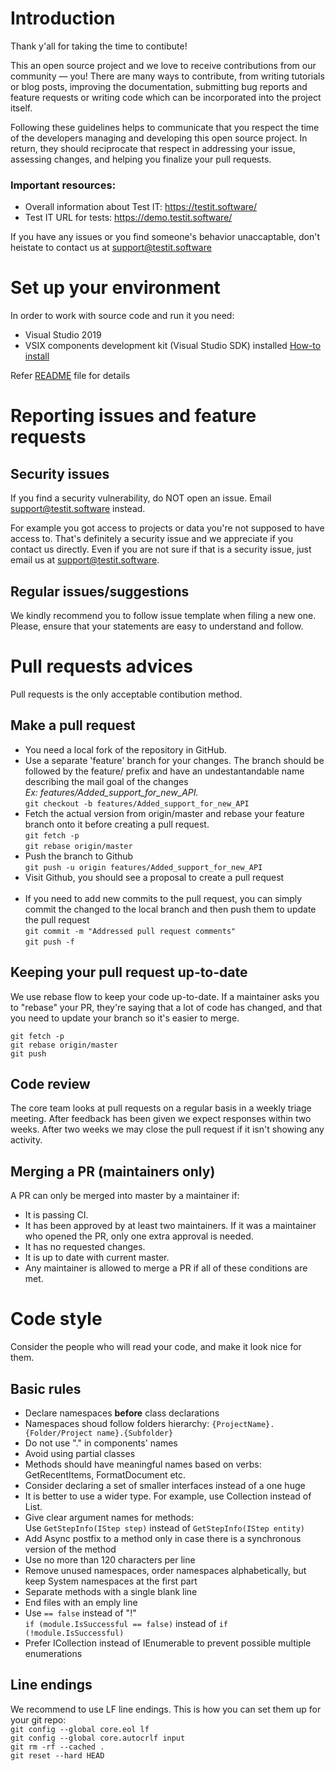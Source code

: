# Introduction
Thank y'all for taking the time to contibute!

This an open source project and we love to receive contributions from our community — you! There are many ways to contribute, from writing tutorials or blog posts, improving the documentation, submitting bug reports and feature requests or writing code which can be incorporated into the project itself.

Following these guidelines helps to communicate that you respect the time of the developers managing and developing this open source project. In return, they should reciprocate that respect in addressing your issue, assessing changes, and helping you finalize your pull requests.

### Important resources:
 - Overall information about Test IT: <https://testit.software/> 
 - Test IT URL for tests: <https://demo.testit.software/>

If you have any issues or you find someone's behavior unaccaptable, don't heistate to contact us at <support@testit.software>

# Set up your environment
In order to work with source code and run it you need:
 - Visual Studio 2019
 - VSIX components development kit (Visual Studio SDK) installed [How-to install](<https://docs.microsoft.com/en-us/visualstudio/extensibility/installing-the-visual-studio-sdk?view=vs-2019>)

Refer [README](README.md) file for details

# Reporting issues and feature requests
## Security issues
If you find a security vulnerability, do NOT open an issue. Email <support@testit.software> instead.

For example you got access to projects or data you're not supposed to have access to. That's definitely a security issue and we appreciate if you contact us directly. Even if you are not sure if that is a security issue, just email us at <support@testit.software>.

## Regular issues/suggestions
We kindly recommend you to follow issue template when filing a new one. Please, ensure that your statements are easy to understand and follow.

# Pull requests advices
Pull requests is the only acceptable contibution method.

## Make a pull request
 - You need a local fork of the repository in GitHub.
 - Use a separate 'feature' branch for your changes. The branch should be followed by the feature/ prefix and have an undestantandable name describing the mail goal of the changes<br>
<i>Ex: features/Added_support_for_new_API.</i><br>
    `git checkout -b features/Added_support_for_new_API`
 - Fetch the actual version from origin/master and rebase your feature branch onto it before creating a pull request.<br>
    `git fetch -p`<br>
    `git rebase origin/master`
 - Push the branch to Github<br>
    `git push -u origin features/Added_support_for_new_API`
 - Visit Github, you should see a proposal to create a pull request
 <br><br>
 - If you need to add new commits to the pull request, you can simply commit the changed to the local branch and then push them to update the pull request<br>
    `git commit -m "Addressed pull request comments"`<br>
    `git push -f`

## Keeping your pull request up-to-date
We use rebase flow to keep your code up-to-date. If a maintainer asks you to "rebase" your PR, they're saying that a lot of code has changed, and that you need to update your branch so it's easier to merge.

`git fetch -p`<br>
`git rebase origin/master`<br>
`git push`

## Code review
The core team looks at pull requests on a regular basis in a weekly triage meeting. After feedback has been given we expect responses within two weeks. After two weeks we may close the pull request if it isn't showing any activity.

## Merging a PR (maintainers only)
A PR can only be merged into master by a maintainer if:

 - It is passing CI.
 - It has been approved by at least two maintainers. If it was a maintainer who opened the PR, only one extra approval is needed.
 - It has no requested changes.
 - It is up to date with current master.
 - Any maintainer is allowed to merge a PR if all of these conditions are met.

# Code style
Consider the people who will read your code, and make it look nice for them.
## Basic rules
 - Declare namespaces <b>before</b> class declarations
 - Namespaces shoud follow folders hierarchy: `{ProjectName}.{Folder/Project name}.{Subfolder}`
 - Do not use "." in components' names
 - Avoid using partial classes
 - Methods should have meaningful names based on verbs: GetRecentItems, FormatDocument etc.
 - Consider declaring a set of smaller interfaces instead of a one huge
 - It is better to use a wider type. For example, use Collection instead of List.
 - Give clear argument names for methods: <br>
 Use `GetStepInfo(IStep step)` instead of `GetStepInfo(IStep entity)`
 - Add Async postfix to a method only in case there is a synchronous version of the method
 - Use no more than 120 characters per line
 - Remove unused namespaces, order namespaces alphabetically, but keep System namespaces at the first part
 - Separate methods with a single blank line
 - End files with an emply line
 - Use `== false` instead of "!"<br>
    `if (module.IsSuccessful == false)` instead of `if (!module.IsSuccessful)`
 - Prefer ICollection instead of IEnumerable to prevent possible multiple enumerations

## Line endings
We recommend to use LF line endings. This is how you can set them up for your git repo:<br>
`git config --global core.eol lf`<br>
`git config --global core.autocrlf input`<br>
`git rm -rf --cached .`<br>
`git reset --hard HEAD`


    